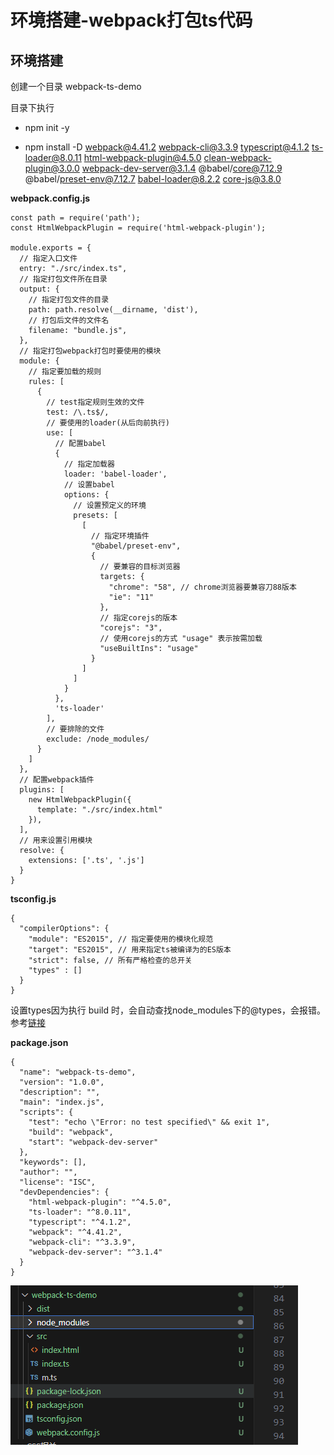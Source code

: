 # 环境搭建-webpack打包ts代码

## 环境搭建

创建一个目录 webpack-ts-demo

目录下执行 
- npm init -y

- npm install -D webpack@4.41.2 webpack-cli@3.3.9 typescript@4.1.2 ts-loader@8.0.11 html-webpack-plugin@4.5.0 clean-webpack-plugin@3.0.0 webpack-dev-server@3.1.4 @babel/core@7.12.9 @babel/preset-env@7.12.7 babel-loader@8.2.2 core-js@3.8.0

**webpack.config.js**

```
const path = require('path');
const HtmlWebpackPlugin = require('html-webpack-plugin');

module.exports = {
  // 指定入口文件
  entry: "./src/index.ts",
  // 指定打包文件所在目录
  output: {
    // 指定打包文件的目录
    path: path.resolve(__dirname, 'dist'),
    // 打包后文件的文件名
    filename: "bundle.js",
  },
  // 指定打包webpack打包时要使用的模块
  module: {
    // 指定要加载的规则
    rules: [
      {
        // test指定规则生效的文件
        test: /\.ts$/,
        // 要使用的loader(从后向前执行)
        use: [
          // 配置babel
          {
            // 指定加载器
            loader: 'babel-loader',
            // 设置babel
            options: {
              // 设置预定义的环境
              presets: [
                [
                  // 指定环境插件
                  "@babel/preset-env",
                  {
                    // 要兼容的目标浏览器
                    targets: {
                      "chrome": "58", // chrome浏览器要兼容刀88版本
                      "ie": "11"
                    },
                    // 指定corejs的版本
                    "corejs": "3",
                    // 使用corejs的方式 "usage" 表示按需加载
                    "useBuiltIns": "usage" 
                  }
                ]
              ]
            }
          },
          'ts-loader'
        ],
        // 要排除的文件
        exclude: /node_modules/
      }
    ]
  },
  // 配置webpack插件
  plugins: [
    new HtmlWebpackPlugin({
      template: "./src/index.html"
    }),
  ],
  // 用来设置引用模块
  resolve: {
    extensions: ['.ts', '.js']
  }
}
```

**tsconfig.js**

```
{
  "compilerOptions": {
    "module": "ES2015", // 指定要使用的模块化规范
    "target": "ES2015", // 用来指定ts被编译为的ES版本
    "strict": false, // 所有严格检查的总开关
    "types" : []
  }
}
```

设置types因为执行 build 时，会自动查找node_modules下的@types，会报错。参考[链接](https://juejin.cn/post/6844903892094812173)

**package.json**

```
{
  "name": "webpack-ts-demo",
  "version": "1.0.0",
  "description": "",
  "main": "index.js",
  "scripts": {
    "test": "echo \"Error: no test specified\" && exit 1",
    "build": "webpack",
    "start": "webpack-dev-server"
  },
  "keywords": [],
  "author": "",
  "license": "ISC",
  "devDependencies": {
    "html-webpack-plugin": "^4.5.0",
    "ts-loader": "^8.0.11",
    "typescript": "^4.1.2",
    "webpack": "^4.41.2",
    "webpack-cli": "^3.3.9",
    "webpack-dev-server": "^3.1.4"
  }
}
```

![](./img/20230702190025.png)






